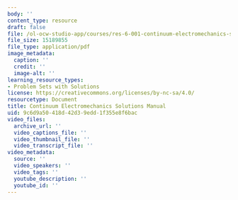 ```yaml
---
body: ''
content_type: resource
draft: false
file: /ol-ocw-studio-app/courses/res-6-001-continuum-electromechanics-spring-2009/cemsoln.pdf
file_size: 15189855
file_type: application/pdf
image_metadata:
  caption: ''
  credit: ''
  image-alt: ''
learning_resource_types:
- Problem Sets with Solutions
license: https://creativecommons.org/licenses/by-nc-sa/4.0/
resourcetype: Document
title: Continuum Electromechanics Solutions Manual
uid: 9c6d9a50-418d-42d3-9edd-1f355e8f6bac
video_files:
  archive_url: ''
  video_captions_file: ''
  video_thumbnail_file: ''
  video_transcript_file: ''
video_metadata:
  source: ''
  video_speakers: ''
  video_tags: ''
  youtube_description: ''
  youtube_id: ''
---
```

